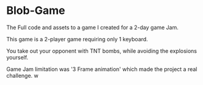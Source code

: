 # Blob-Game
The Full code and assets to a game I created for a 2-day game Jam.

This game is a 2-player game requiring only 1 keyboard.

You take out your opponent with TNT bombs, while avoiding the explosions yourself.

Game Jam limitation was '3 Frame animation' which made the project a real challenge. w

